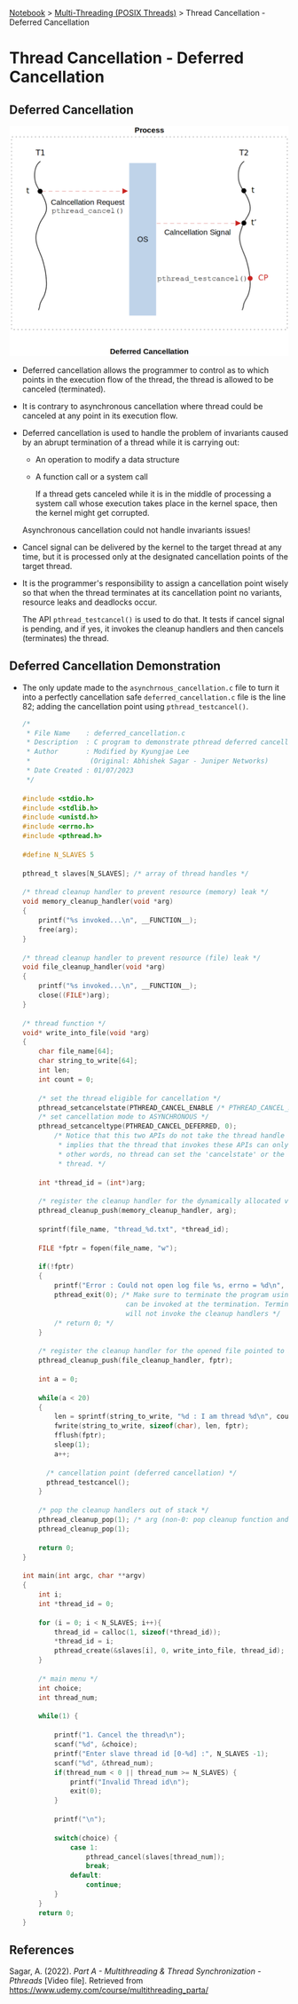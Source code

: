 <a href="../">Notebook</a> > <a href="./">Multi-Threading (POSIX Threads)</a> > Thread Cancellation - Deferred Cancellation

# Thread Cancellation - Deferred Cancellation



## Deferred Cancellation



<img src="./img/deferred-cancellation.png" alt="deferred-cancellation" width="600">



* Deferred cancellation allows the programmer to control as to which points in the execution flow of the thread, the thread is allowed to be canceled (terminated).

* It is contrary to asynchronous cancellation where thread could be canceled at any point in its execution flow.

* Deferred cancellation is used to handle the problem of invariants caused by an abrupt termination of a thread while it is carrying out:

  * An operation to modify a data structure

  * A function call or a system call 

    If a thread gets canceled while it is in the middle of processing a system call whose execution takes place in the kernel space, then the kernel might get corrupted. 

  Asynchronous cancellation could not handle invariants issues!

* Cancel signal can be delivered by the kernel to the target thread at any time, but it is processed only at the designated cancellation points of the target thread.

* It is the programmer's responsibility to assign a cancellation point wisely so that when the thread terminates at its cancellation point no variants, resource leaks and deadlocks occur. 

  The API `pthread_testcancel()` is used to do that. It tests if cancel signal is pending, and if yes, it invokes the cleanup handlers and then cancels (terminates) the thread.



## Deferred Cancellation Demonstration

* The only update made to the `asynchrnous_cancellation.c` file to turn it into a perfectly cancellation safe `deferred_cancellation.c` file is the line 82; adding the cancellation point using `pthread_testcancel()`.

  ```c
  /*
   * File Name    : deferred_cancellation.c
   * Description  : C program to demonstrate pthread deferred cancellation
   * Author       : Modified by Kyungjae Lee 
   *               (Original: Abhishek Sagar - Juniper Networks)
   * Date Created : 01/07/2023
   */
  
  #include <stdio.h>
  #include <stdlib.h>
  #include <unistd.h>
  #include <errno.h>
  #include <pthread.h>
  
  #define N_SLAVES 5
  
  pthread_t slaves[N_SLAVES]; /* array of thread handles */
  
  /* thread cleanup handler to prevent resource (memory) leak */
  void memory_cleanup_handler(void *arg)
  {
      printf("%s invoked...\n", __FUNCTION__);
      free(arg);
  }
  
  /* thread cleanup handler to prevent resource (file) leak */
  void file_cleanup_handler(void *arg)
  {
      printf("%s invoked...\n", __FUNCTION__);
      close((FILE*)arg);    
  }
  
  /* thread function */
  void* write_into_file(void *arg)
  {
      char file_name[64];
      char string_to_write[64];
      int len;
      int count = 0;
  
      /* set the thread eligible for cancellation */
      pthread_setcancelstate(PTHREAD_CANCEL_ENABLE /* PTHREAD_CANCEL_DISABLE */, 0);
      /* set cancellation mode to ASYNCHRONOUS */
      pthread_setcanceltype(PTHREAD_CANCEL_DEFERRED, 0);
          /* Notice that this two APIs do not take the thread handle as an argument. This
           * implies that the thread that invokes these APIs can only affect itself. In
           * other words, no thread can set the 'cancelstate' or the 'canceltype' of another
           * thread. */
  
      int *thread_id = (int*)arg;  
      
      /* register the cleanup handler for the dynamically allocated variable 'arg' */
      pthread_cleanup_push(memory_cleanup_handler, arg);
  
      sprintf(file_name, "thread_%d.txt", *thread_id);
  
      FILE *fptr = fopen(file_name, "w");
      
      if(!fptr)
      {   
          printf("Error : Could not open log file %s, errno = %d\n", file_name, errno);
          pthread_exit(0); /* Make sure to terminate the program using this API so the cleanup handlers
          				    can be invoked at the termination. Terminating using 'return' statement
          				    will not invoke the cleanup handlers */
          /* return 0; */
      }
      
      /* register the cleanup handler for the opened file pointed to by 'fptr' */
      pthread_cleanup_push(file_cleanup_handler, fptr);
      
      int a = 0;
      
      while(a < 20)
      {   
          len = sprintf(string_to_write, "%d : I am thread %d\n", count++, *thread_id);
          fwrite(string_to_write, sizeof(char), len, fptr);
          fflush(fptr);
          sleep(1);
          a++;
  
  		/* cancellation point (deferred cancellation) */
  		pthread_testcancel();
      }
      
      /* pop the cleanup handlers out of stack */
      pthread_cleanup_pop(1); /* arg (non-0: pop cleanup function and invoke it, 0: just pop) */
      pthread_cleanup_pop(1);
      
      return 0;
  }
  
  int main(int argc, char **argv)
  {
      int i;
      int *thread_id = 0;
  
      for (i = 0; i < N_SLAVES; i++){
          thread_id = calloc(1, sizeof(*thread_id));
          *thread_id = i;
          pthread_create(&slaves[i], 0, write_into_file, thread_id);
      }
  
      /* main menu */
      int choice;
      int thread_num;
  
      while(1) {
  
          printf("1. Cancel the thread\n");
          scanf("%d", &choice);
          printf("Enter slave thread id [0-%d] :", N_SLAVES -1);
          scanf("%d", &thread_num);
          if(thread_num < 0 || thread_num >= N_SLAVES) {
              printf("Invalid Thread id\n");
              exit(0);
          }
  
          printf("\n");
  
          switch(choice) {
              case 1:
                  pthread_cancel(slaves[thread_num]);
                  break;
              default:
                  continue;
          }
      }
      return 0;
  }
  ```





## References

Sagar, A. (2022). *Part A - Multithreading & Thread Synchronization - Pthreads* [Video file]. Retrieved from  https://www.udemy.com/course/multithreading_parta/

